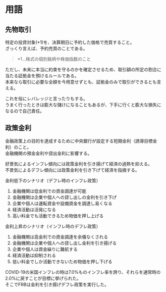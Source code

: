 # 用語

## 先物取引

特定の投資対象(*1)を、決算期日に予約した価格で売買すること。  
ざっくり言えば、予約売買のことである。

> *1...株式の個別銘柄や株価指数のこと

ただし、未来に本当に約束を守るのかを確定させるため、取引額の所定の割合に当たる証拠金を預けるルールである。  
本来なら取引に必要な全額を今用意せずとも、証拠金のみで取引ができるとも言える。

これを俗にレバレッジと言ったりもする。  
うまく行ったときは膨大な儲けになることもあるが、下手に行くと膨大な損失になるので自己責任。

## 政策金利

金融政策上の目的を達成するために中央銀行が設定する短期金利（誘導目標金利）のこと。  
金融機関の預金金利や貸出金利に影響する。

好景気によるインフレ傾向には政策金利を引き揚げて経済の過熱を抑える。  
不景気によるデフレ傾向には政策金利を引き下げて経済を指摘する。

金利低下のシナリオ（デフレ時のインフレ政策）

1. 金融機関は低金利での資金調達が可能
1. 金融機関は企業や個人への貸し出しの金利を引き下げ
1. 企業や個人は運転資金や設備資金を調達し易くなる
1. 経済活動は活発になる
1. 高い料金でも活動できるため物価を押し上げる

金利上昇のシナリオ（インフレ時のデフレ政策）

1. 金融機関は高金利での資金調達を余儀なくされる
1. 金融機関は企業や個人への貸し出し金利を引き揚げる
1. 企業や個人は資金繰りに難航する
1. 経済活動は抑制される
1. 低い料金でしか活動できないため物価を押し下げる

COVID-19の米国インフレの時は7.0%ものインフレ率を誇り、それらを通常時の2.0%に戻すことが目標に挙げられた。  
そこでFRBは金利を引き揚げデフレ政策を実行した。

##
